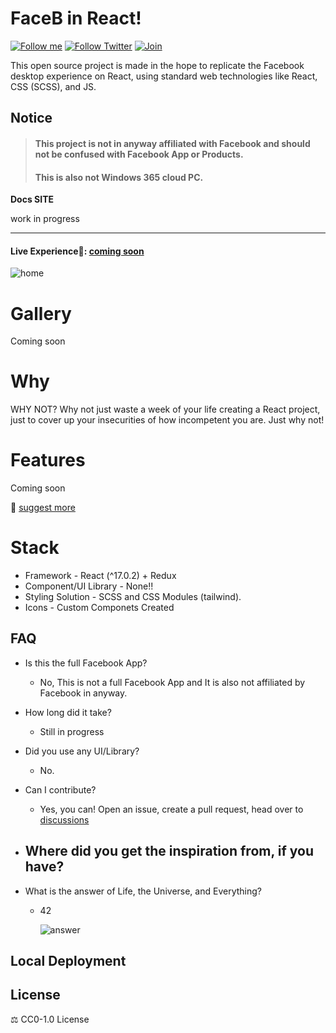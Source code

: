 # FaceB in React!

[![Follow me](https://img.shields.io/github/followers/blueedgetechno?label=follow%20me&style=social)](https://github.com/nabeelshar)
[![Follow Twitter](https://img.shields.io/twitter/follow/blueedgetechno?label=Follow%20me&style=social)](https://twitter.com/sharnabeel)
[![Join](https://img.shields.io/discord/868499076432408627.svg?label=&logo=discord&logoColor=ffffff&color=7389D8&labelColor=6A7EC2)](https://discord.gg/)




This open source project is made in the hope to replicate the Facebook desktop experience on React, using standard web technologies like React, CSS (SCSS), and JS.

## Notice
>#### This project is **not in anyway affiliated with Facebook** and **should not be confused with Facebook App** or Products.
>#### This is also not Windows 365 cloud PC.



**Docs SITE**

work in progress 

------------
 #### Live Experience🌈: [coming soon]()

![home](./public/img/home.jpg)

# Gallery
Coming soon

# Why

WHY NOT? Why not just waste a week of your life creating a React project, just to cover up your insecurities of how incompetent you are. Just why not!

# Features
Coming soon

📑 [suggest more](https://github.com/blueedgetechno/win11React/issues/new/choose)

# Stack

- Framework - React (^17.0.2) + Redux
- Component/UI Library - None!!
- Styling Solution - SCSS and CSS Modules (tailwind).
- Icons - Custom Componets Created

## FAQ

- Is this the full Facebook App?
  - No, This is not a full Facebook App and It is also not affiliated by Facebook in anyway.

- How long did it take? 
  - Still in progress


- Did you use any UI/Library?
  - No.


- Can I contribute?
  - Yes, you can! Open an issue, create a pull request, head over to [discussions](https://github.com/Nabeelshar/FaceReact/discussions) 


- Where did you get the inspiration from, if you have?
  -  


- What is the answer of Life, the Universe, and Everything?
  - 42

    ![answer](./public/answer.png)
## Local Deployment


## License

⚖️ CC0-1.0 License
